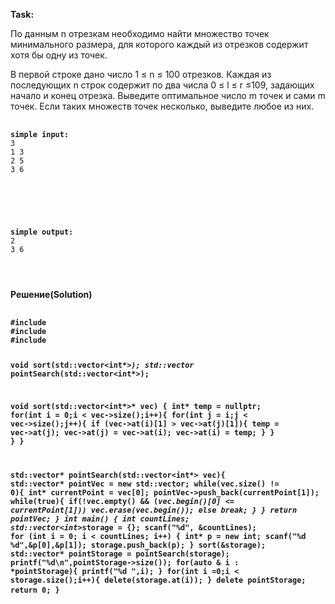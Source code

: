 <p><b>Task:</p></b>
По данным n отрезкам необходимо найти множество точек минимального размера, для которого каждый из отрезков содержит хотя бы одну из точек.

В первой строке дано число 1 ≤ n ≤ 100 отрезков. Каждая из последующих n строк содержит по два числа 0 ≤ l ≤ r ≤109, задающих начало и конец отрезка. Выведите оптимальное число m точек и сами m точек. Если таких множеств точек несколько, выведите любое из них.
<pre>
  <code>
<b>simple input:</b>
3
1 3
2 5
3 6
</pre>
  </code>
<pre>
  <code>
<b>simple output:</b>
2
3 6
</pre>
  </code>
<p><b>Решение(Solution)<p><b>
<pre>
  <code>
#include <stdio.h>
#include <stdlib.h>  
#include <vector>

void sort(std::vector<int*>*);
std::vector<int>* pointSearch(std::vector<int*>);

void sort(std::vector<int*>* vec) {
    int* temp = nullptr;
    for(int i = 0;i < vec->size();i++){
        for(int j = i;j < vec->size();j++){
            if (vec->at(i)[1] > vec->at(j)[1]){
                temp = vec->at(j);
                vec->at(j) = vec->at(i);
                vec->at(i) = temp; 
            }
        }
    }
}

std::vector<int>* pointSearch(std::vector<int*> vec){
    std::vector<int>* pointVec = new std::vector<int>;
    while(vec.size() != 0){
        int* currentPoint = vec[0];
        pointVec->push_back(currentPoint[1]);
        while(true){
            if(!vec.empty() && (*vec.begin()[0] <= currentPoint[1]))
                vec.erase(vec.begin());
            else break;
        }
    }
    return pointVec;
}
int main()
{
    int countLines;
    std::vector<int*>storage = {};
    scanf("%d", &countLines);
    for (int i = 0; i < countLines; i++) {
        int* p = new int;
        scanf("%d %d",&p[0],&p[1]);
        storage.push_back(p);
    }
    sort(&storage);
    std::vector<int>* pointStorage = pointSearch(storage);
    printf("%d\n",pointStorage->size());
    for(auto & i : *pointStorage){
        printf("%d ",i);
    }
    for(int i =0;i < storage.size();i++){
        delete(storage.at(i));
    }
    delete pointStorage;
    return 0;
}
</code>
</pre>
